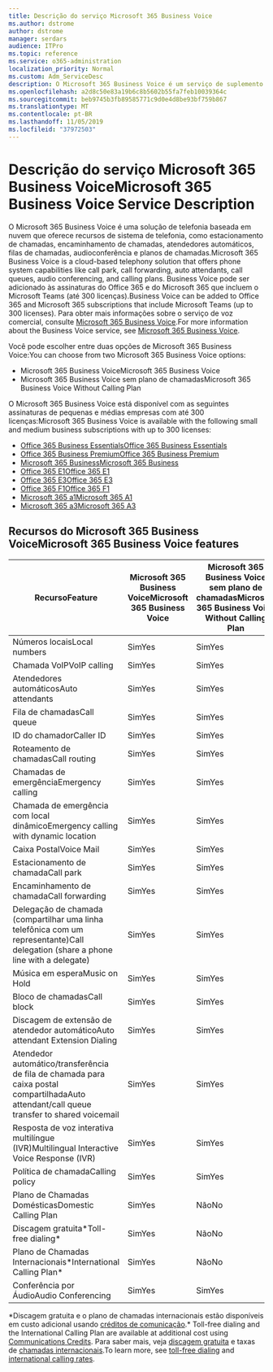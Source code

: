 ```yaml
---
title: Descrição do serviço Microsoft 365 Business Voice
ms.author: dstrome
author: dstrome
manager: serdars
audience: ITPro
ms.topic: reference
ms.service: o365-administration
localization_priority: Normal
ms.custom: Adm_ServiceDesc
description: O Microsoft 365 Business Voice é um serviço de suplemento que permite que você use o Microsoft Teams para chamadas telefônicas. Isso combina o sistema de telefonia, o plano de chamadas domésticas, o SMS e a conferência de áudio.
ms.openlocfilehash: a2d8c50e83a19b6c8b5602b55fa7feb10039364c
ms.sourcegitcommit: beb9745b3fb89585771c9d0e4d8be93bf759b867
ms.translationtype: MT
ms.contentlocale: pt-BR
ms.lasthandoff: 11/05/2019
ms.locfileid: "37972503"
---
```

# <a name="microsoft-365-business-voice-service-description"></a><span data-ttu-id="b6626-104">Descrição do serviço Microsoft 365 Business Voice</span><span class="sxs-lookup"><span data-stu-id="b6626-104">Microsoft 365 Business Voice Service Description</span></span>

<span data-ttu-id="b6626-105">O Microsoft 365 Business Voice é uma solução de telefonia baseada em nuvem que oferece recursos de sistema de telefonia, como estacionamento de chamadas, encaminhamento de chamadas, atendedores automáticos, filas de chamadas, audioconferência e planos de chamadas.</span><span class="sxs-lookup"><span data-stu-id="b6626-105">Microsoft 365 Business Voice is a cloud-based telephony solution that offers phone system capabilities like call park, call forwarding, auto attendants, call queues, audio conferencing, and calling plans.</span></span> <span data-ttu-id="b6626-106">Business Voice pode ser adicionado às assinaturas do Office 365 e do Microsoft 365 que incluem o Microsoft Teams (até 300 licenças).</span><span class="sxs-lookup"><span data-stu-id="b6626-106">Business Voice can be added to Office 365 and Microsoft 365 subscriptions that include Microsoft Teams (up to 300 licenses).</span></span> <span data-ttu-id="b6626-107">Para obter mais informações sobre o serviço de voz comercial, consulte [Microsoft 365 Business Voice](https://docs.microsoft.com/MicrosoftTeams/business-voice/whats-business-voice).</span><span class="sxs-lookup"><span data-stu-id="b6626-107">For more information about the Business Voice service, see [Microsoft 365 Business Voice](https://docs.microsoft.com/MicrosoftTeams/business-voice/whats-business-voice).</span></span>

<span data-ttu-id="b6626-108">Você pode escolher entre duas opções de Microsoft 365 Business Voice:</span><span class="sxs-lookup"><span data-stu-id="b6626-108">You can choose from two Microsoft 365 Business Voice options:</span></span>

- <span data-ttu-id="b6626-109">Microsoft 365 Business Voice</span><span class="sxs-lookup"><span data-stu-id="b6626-109">Microsoft 365 Business Voice</span></span>
- <span data-ttu-id="b6626-110">Microsoft 365 Business Voice sem plano de chamadas</span><span class="sxs-lookup"><span data-stu-id="b6626-110">Microsoft 365 Business Voice Without Calling Plan</span></span>

<span data-ttu-id="b6626-111">O Microsoft 365 Business Voice está disponível com as seguintes assinaturas de pequenas e médias empresas com até 300 licenças:</span><span class="sxs-lookup"><span data-stu-id="b6626-111">Microsoft 365 Business Voice is available with the following small and medium business subscriptions with up to 300 licenses:</span></span>

- [<span data-ttu-id="b6626-112">Office 365 Business Essentials</span><span class="sxs-lookup"><span data-stu-id="b6626-112">Office 365 Business Essentials</span></span>](office-365-platform-service-description/office-365-platform-service-description.md)
- [<span data-ttu-id="b6626-113">Office 365 Business Premium</span><span class="sxs-lookup"><span data-stu-id="b6626-113">Office 365 Business Premium</span></span>](office-365-platform-service-description/office-365-platform-service-description.md)
- [<span data-ttu-id="b6626-114">Microsoft 365 Business</span><span class="sxs-lookup"><span data-stu-id="b6626-114">Microsoft 365 Business</span></span>](microsoft-365-business-service-description.md)
- [<span data-ttu-id="b6626-115">Office 365 E1</span><span class="sxs-lookup"><span data-stu-id="b6626-115">Office 365 E1</span></span>](https://www.microsoft.com/en-us/microsoft-365/business/office-365-enterprise-e1-business-software?activetab=pivot%3aoverviewtab)
- [<span data-ttu-id="b6626-116">Office 365 E3</span><span class="sxs-lookup"><span data-stu-id="b6626-116">Office 365 E3</span></span>](https://www.microsoft.com/en-us/microsoft-365/business/office-365-enterprise-e3-business-software?activetab=pivot%3aoverviewtab)
- [<span data-ttu-id="b6626-117">Office 365 F1</span><span class="sxs-lookup"><span data-stu-id="b6626-117">Office 365 F1</span></span>](https://www.microsoft.com/en-us/microsoft-365/business/office-365-f1?activetab=pivot%3aoverviewtab)
- [<span data-ttu-id="b6626-118">Microsoft 365 a1</span><span class="sxs-lookup"><span data-stu-id="b6626-118">Microsoft 365 A1</span></span>](https://www.microsoft.com/en-us/microsoft-365/academic/compare-office-365-education-plans?activetab=tab:primaryr1)
- [<span data-ttu-id="b6626-119">Microsoft 365 a3</span><span class="sxs-lookup"><span data-stu-id="b6626-119">Microsoft 365 A3</span></span>](https://www.microsoft.com/en-us/microsoft-365/academic/compare-office-365-education-plans?activetab=tab:primaryr1)

## <a name="microsoft-365-business-voice-features"></a><span data-ttu-id="b6626-120">Recursos do Microsoft 365 Business Voice</span><span class="sxs-lookup"><span data-stu-id="b6626-120">Microsoft 365 Business Voice features</span></span>

| <span data-ttu-id="b6626-121">**Recurso**</span><span class="sxs-lookup"><span data-stu-id="b6626-121">**Feature**</span></span>                                            | <span data-ttu-id="b6626-122">**Microsoft 365 Business Voice**</span><span class="sxs-lookup"><span data-stu-id="b6626-122">**Microsoft 365 Business Voice**</span></span> | <span data-ttu-id="b6626-123">**Microsoft 365 Business Voice sem plano de chamadas**</span><span class="sxs-lookup"><span data-stu-id="b6626-123">**Microsoft 365 Business Voice Without Calling Plan**</span></span> |
|--------------------------------------------------------|----------------------------------|-------------------------------------------------------|
| <span data-ttu-id="b6626-124">Números locais</span><span class="sxs-lookup"><span data-stu-id="b6626-124">Local numbers</span></span>                                          | <span data-ttu-id="b6626-125">Sim</span><span class="sxs-lookup"><span data-stu-id="b6626-125">Yes</span></span>                              | <span data-ttu-id="b6626-126">Sim</span><span class="sxs-lookup"><span data-stu-id="b6626-126">Yes</span></span>                                                   |
| <span data-ttu-id="b6626-127">Chamada VoIP</span><span class="sxs-lookup"><span data-stu-id="b6626-127">VoIP calling</span></span>                                           | <span data-ttu-id="b6626-128">Sim</span><span class="sxs-lookup"><span data-stu-id="b6626-128">Yes</span></span>                              | <span data-ttu-id="b6626-129">Sim</span><span class="sxs-lookup"><span data-stu-id="b6626-129">Yes</span></span>                                                   |
| <span data-ttu-id="b6626-130">Atendedores automáticos</span><span class="sxs-lookup"><span data-stu-id="b6626-130">Auto attendants</span></span>                                        | <span data-ttu-id="b6626-131">Sim</span><span class="sxs-lookup"><span data-stu-id="b6626-131">Yes</span></span>                              | <span data-ttu-id="b6626-132">Sim</span><span class="sxs-lookup"><span data-stu-id="b6626-132">Yes</span></span>                                                   |
| <span data-ttu-id="b6626-133">Fila de chamadas</span><span class="sxs-lookup"><span data-stu-id="b6626-133">Call queue</span></span>                                             | <span data-ttu-id="b6626-134">Sim</span><span class="sxs-lookup"><span data-stu-id="b6626-134">Yes</span></span>                              | <span data-ttu-id="b6626-135">Sim</span><span class="sxs-lookup"><span data-stu-id="b6626-135">Yes</span></span>                                                   |
| <span data-ttu-id="b6626-136">ID do chamador</span><span class="sxs-lookup"><span data-stu-id="b6626-136">Caller ID</span></span>                                              | <span data-ttu-id="b6626-137">Sim</span><span class="sxs-lookup"><span data-stu-id="b6626-137">Yes</span></span>                              | <span data-ttu-id="b6626-138">Sim</span><span class="sxs-lookup"><span data-stu-id="b6626-138">Yes</span></span>                                                   |
| <span data-ttu-id="b6626-139">Roteamento de chamadas</span><span class="sxs-lookup"><span data-stu-id="b6626-139">Call routing</span></span>                                           | <span data-ttu-id="b6626-140">Sim</span><span class="sxs-lookup"><span data-stu-id="b6626-140">Yes</span></span>                              | <span data-ttu-id="b6626-141">Sim</span><span class="sxs-lookup"><span data-stu-id="b6626-141">Yes</span></span>                                                   |
| <span data-ttu-id="b6626-142">Chamadas de emergência</span><span class="sxs-lookup"><span data-stu-id="b6626-142">Emergency calling</span></span>                                      | <span data-ttu-id="b6626-143">Sim</span><span class="sxs-lookup"><span data-stu-id="b6626-143">Yes</span></span>                              | <span data-ttu-id="b6626-144">Sim</span><span class="sxs-lookup"><span data-stu-id="b6626-144">Yes</span></span>                                                   |
| <span data-ttu-id="b6626-145">Chamada de emergência com local dinâmico</span><span class="sxs-lookup"><span data-stu-id="b6626-145">Emergency calling with dynamic location</span></span>                | <span data-ttu-id="b6626-146">Sim</span><span class="sxs-lookup"><span data-stu-id="b6626-146">Yes</span></span>                              | <span data-ttu-id="b6626-147">Sim</span><span class="sxs-lookup"><span data-stu-id="b6626-147">Yes</span></span>                                                   |
| <span data-ttu-id="b6626-148">Caixa Postal</span><span class="sxs-lookup"><span data-stu-id="b6626-148">Voice Mail</span></span>                                             | <span data-ttu-id="b6626-149">Sim</span><span class="sxs-lookup"><span data-stu-id="b6626-149">Yes</span></span>                              | <span data-ttu-id="b6626-150">Sim</span><span class="sxs-lookup"><span data-stu-id="b6626-150">Yes</span></span>                                                   |
| <span data-ttu-id="b6626-151">Estacionamento de chamada</span><span class="sxs-lookup"><span data-stu-id="b6626-151">Call park</span></span>                                              | <span data-ttu-id="b6626-152">Sim</span><span class="sxs-lookup"><span data-stu-id="b6626-152">Yes</span></span>                              | <span data-ttu-id="b6626-153">Sim</span><span class="sxs-lookup"><span data-stu-id="b6626-153">Yes</span></span>                                                   |
| <span data-ttu-id="b6626-154">Encaminhamento de chamada</span><span class="sxs-lookup"><span data-stu-id="b6626-154">Call forwarding</span></span>                                        | <span data-ttu-id="b6626-155">Sim</span><span class="sxs-lookup"><span data-stu-id="b6626-155">Yes</span></span>                              | <span data-ttu-id="b6626-156">Sim</span><span class="sxs-lookup"><span data-stu-id="b6626-156">Yes</span></span>                                                   |
| <span data-ttu-id="b6626-157">Delegação de chamada (compartilhar uma linha telefônica com um representante)</span><span class="sxs-lookup"><span data-stu-id="b6626-157">Call delegation (share a phone line with a delegate)</span></span>   | <span data-ttu-id="b6626-158">Sim</span><span class="sxs-lookup"><span data-stu-id="b6626-158">Yes</span></span>                              | <span data-ttu-id="b6626-159">Sim</span><span class="sxs-lookup"><span data-stu-id="b6626-159">Yes</span></span>                                                   |
| <span data-ttu-id="b6626-160">Música em espera</span><span class="sxs-lookup"><span data-stu-id="b6626-160">Music on Hold</span></span>                                          | <span data-ttu-id="b6626-161">Sim</span><span class="sxs-lookup"><span data-stu-id="b6626-161">Yes</span></span>                              | <span data-ttu-id="b6626-162">Sim</span><span class="sxs-lookup"><span data-stu-id="b6626-162">Yes</span></span>                                                   |
| <span data-ttu-id="b6626-163">Bloco de chamadas</span><span class="sxs-lookup"><span data-stu-id="b6626-163">Call block</span></span>                                             | <span data-ttu-id="b6626-164">Sim</span><span class="sxs-lookup"><span data-stu-id="b6626-164">Yes</span></span>                              | <span data-ttu-id="b6626-165">Sim</span><span class="sxs-lookup"><span data-stu-id="b6626-165">Yes</span></span>                                                   |
| <span data-ttu-id="b6626-166">Discagem de extensão de atendedor automático</span><span class="sxs-lookup"><span data-stu-id="b6626-166">Auto attendant Extension Dialing</span></span>                       | <span data-ttu-id="b6626-167">Sim</span><span class="sxs-lookup"><span data-stu-id="b6626-167">Yes</span></span>                              | <span data-ttu-id="b6626-168">Sim</span><span class="sxs-lookup"><span data-stu-id="b6626-168">Yes</span></span>                                                   |
| <span data-ttu-id="b6626-169">Atendedor automático/transferência de fila de chamada para caixa postal compartilhada</span><span class="sxs-lookup"><span data-stu-id="b6626-169">Auto attendant/call queue transfer to shared voicemail</span></span> | <span data-ttu-id="b6626-170">Sim</span><span class="sxs-lookup"><span data-stu-id="b6626-170">Yes</span></span>                              | <span data-ttu-id="b6626-171">Sim</span><span class="sxs-lookup"><span data-stu-id="b6626-171">Yes</span></span>                                                   |
| <span data-ttu-id="b6626-172">Resposta de voz interativa multilíngue (IVR)</span><span class="sxs-lookup"><span data-stu-id="b6626-172">Multilingual Interactive Voice Response (IVR)</span></span>          | <span data-ttu-id="b6626-173">Sim</span><span class="sxs-lookup"><span data-stu-id="b6626-173">Yes</span></span>                              | <span data-ttu-id="b6626-174">Sim</span><span class="sxs-lookup"><span data-stu-id="b6626-174">Yes</span></span>                                                   |
| <span data-ttu-id="b6626-175">Política de chamada</span><span class="sxs-lookup"><span data-stu-id="b6626-175">Calling policy</span></span>                                         | <span data-ttu-id="b6626-176">Sim</span><span class="sxs-lookup"><span data-stu-id="b6626-176">Yes</span></span>                              | <span data-ttu-id="b6626-177">Sim</span><span class="sxs-lookup"><span data-stu-id="b6626-177">Yes</span></span>                                                   |
| <span data-ttu-id="b6626-178">Plano de Chamadas Domésticas</span><span class="sxs-lookup"><span data-stu-id="b6626-178">Domestic Calling Plan</span></span>                                  | <span data-ttu-id="b6626-179">Sim</span><span class="sxs-lookup"><span data-stu-id="b6626-179">Yes</span></span>                              | <span data-ttu-id="b6626-180">Não</span><span class="sxs-lookup"><span data-stu-id="b6626-180">No</span></span>                                                    |
| <span data-ttu-id="b6626-181">Discagem gratuita\*</span><span class="sxs-lookup"><span data-stu-id="b6626-181">Toll-free dialing\*</span></span>                                    | <span data-ttu-id="b6626-182">Sim</span><span class="sxs-lookup"><span data-stu-id="b6626-182">Yes</span></span>                              | <span data-ttu-id="b6626-183">Não</span><span class="sxs-lookup"><span data-stu-id="b6626-183">No</span></span>                                                    |
| <span data-ttu-id="b6626-184">Plano de Chamadas Internacionais\*</span><span class="sxs-lookup"><span data-stu-id="b6626-184">International Calling Plan\*</span></span>                           | <span data-ttu-id="b6626-185">Sim</span><span class="sxs-lookup"><span data-stu-id="b6626-185">Yes</span></span>                              | <span data-ttu-id="b6626-186">Não</span><span class="sxs-lookup"><span data-stu-id="b6626-186">No</span></span>                                                    |
| <span data-ttu-id="b6626-187">Conferência por Áudio</span><span class="sxs-lookup"><span data-stu-id="b6626-187">Audio Conferencing</span></span>                                     | <span data-ttu-id="b6626-188">Sim</span><span class="sxs-lookup"><span data-stu-id="b6626-188">Yes</span></span>                              | <span data-ttu-id="b6626-189">Sim</span><span class="sxs-lookup"><span data-stu-id="b6626-189">Yes</span></span>                                                   |
 
<span data-ttu-id="b6626-190">\*Discagem gratuita e o plano de chamadas internacionais estão disponíveis em custo adicional usando [créditos de comunicação](https://docs.microsoft.com/microsoftteams/what-are-communications-credits).</span><span class="sxs-lookup"><span data-stu-id="b6626-190">\* Toll-free dialing and the International Calling Plan are available at additional cost using [Communications Credits](https://docs.microsoft.com/microsoftteams/what-are-communications-credits).</span></span> <span data-ttu-id="b6626-191">Para saber mais, veja [discagem gratuita](https://docs.microsoft.com/microsoftteams/toll-free-dialing-limitations-and-restrictions) e taxas de [chamadas internacionais](https://products.office.com/microsoft-teams/online-meeting-solutions#Rates).</span><span class="sxs-lookup"><span data-stu-id="b6626-191">To learn more, see [toll-free dialing](https://docs.microsoft.com/microsoftteams/toll-free-dialing-limitations-and-restrictions) and [international calling rates](https://products.office.com/microsoft-teams/online-meeting-solutions#Rates).</span></span>

